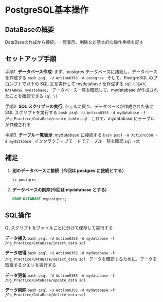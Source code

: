 # PostgreSQL基本操作

## DataBaseの概要
DataBaseの作成から接続、一覧表示、削除など基本的な操作手順を記す

## セットアップ手順

手順1. **データベース作成**:
    まず、postgres データベースに接続し、データベースを作成する
    ```bash
    psql -U Action0358 -d postgres
    ```
    そして、PostgreSQL のプロンプトで以下の SQL 文を実行して mydatabase を作成する
    ```sql
    CREATE DATABASE mydatabase;
    ```
    データベース一覧を確認して、mydatabase が作成されたことを確認できる
    ```sql
    \l
    ```

手順2. **SQL スクリプトの実行**:
    シェルに戻り、データベースが作成された後に SQL スクリプトを実行する
    ```bash
    psql -U Action0358 -d mydatabase -f /Pg_Practice/DataBase/create_table.sql
    ```
    これで、mydatabase にテーブルが作成される

手順3. **テーブル一覧表示**:
    mydatabase に接続する
    ```bash
    psql -U Action0358 -d mydatabase
    ```
    インタラクティブモードでテーブル一覧を確認
    ```sql
    \dt
    ```

## 補足

1. **別のデータベースに接続（今回は postgres に接続とする）**
    ```sql
    \c postgres
     ```

2. **データベースの削除(今回は mydatabase とする)**
    ```sql
    DROP DATABASE mypostgres;
     ```


## SQL操作
QLスクリプトをファイルごとに分けて保存して実行する

**データ挿入**
    ```bash
    psql -U Action0358 -d mydatabase -f /Pg_Practice/DataBase/insert_data.sql
    ```

**データ取得**
    ```bash
    psql -U Action0358 -d mydatabase -f /Pg_Practice/DataBase/select_data.sql
    ```
    データを確認するために、データを取得するクエリを実行する

**データ更新**
    ```bash
    psql -U Action0358 -d mydatabase -f /Pg_Practice/DataBase/update_data.sql
    ```


**データ削除**
    ```bash
    psql -U Action0358 -d mydatabase -f /Pg_Practice/DataBase/delete_data.sql
    ```